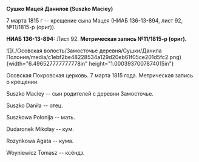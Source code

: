 **Сушко Мацей Данилов (Suszko Maciey)**

7 марта 1815 г -- крещение сына Мацея (НИАБ 136-13-894, лист 92,
№11/1815-р (ориг)).

**НИАБ 136-13-894:** Лист 92. **Метрическая запись №11/1815-р (ориг).**

![](./Осовская волость/Замосточье деревня/Сушки/Данила Полония/media/c1ebf2be48228534a129d20eb61f05ce201d5fc2.png){width="6.496527777777778in"
height="1.0003937007874015in"}

Осовская Покровская церковь. 7 марта 1815 года. Метрическая запись о
крещении.

Suszko Maciey -- сын родителей с деревни Замосточье.

Suszko Daniła -- отец.

Suszkowa Połonija -- мать.

Dudaronek Mikołay -- кум.

Rozynkowa Agata -- кума.

Woyniewicz Tomasz -- ксёндз.
